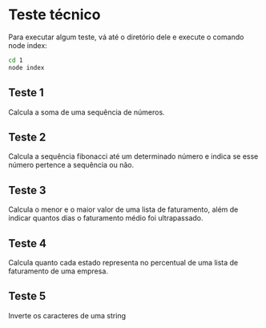 # Teste técnico

Para executar algum teste, vá até o diretório dele e execute o comando node index:
```bash
cd 1
node index
```

## Teste 1
Calcula a soma de uma sequência de números.

## Teste 2
Calcula a sequência fibonacci até um determinado número e indica se esse número pertence a sequência ou não.

## Teste 3
Calcula o menor e o maior valor de uma lista de faturamento, além de indicar quantos dias o faturamento médio foi ultrapassado.

## Teste 4
Calcula quanto cada estado representa no percentual de uma lista de faturamento de uma empresa.

## Teste 5
Inverte os caracteres de uma string
